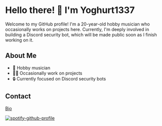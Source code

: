 # Hello there! 👋 I'm Yoghurt1337

Welcome to my GitHub profile! I'm a 20-year-old hobby musician who occasionally works on projects here. Currently, I'm deeply involved in building a Discord security bot, which will be made public soon as I finish working on it.

## About Me
- 🎵 Hobby musician
- 👨‍💻 Occasionally work on projects
- 🔒 Currently focused on Discord security bots

## Contact
[Bio](https://guns.lol/Scrim1337)

[![spotify-github-profile](https://spotify-github-profile.vercel.app/api/view?uid=bence1981&cover_image=true&theme=compact&show_offline=false&background_color=121212&interchange=true)](https://github.com/kittinan/spotify-github-profile)
